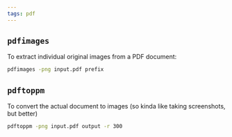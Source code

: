 ```yaml
---
tags: pdf
---
```

## `pdfimages`

To extract individual original images from a PDF document:

```sh
pdfimages -png input.pdf prefix
```

## `pdftoppm`

To convert the actual document to images (so kinda like taking screenshots, but better)

```sh
pdftoppm -png input.pdf output -r 300
```